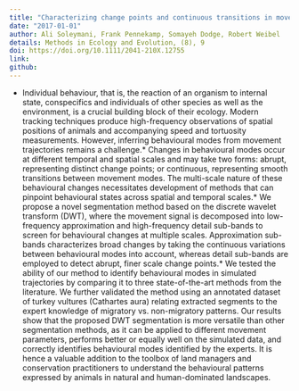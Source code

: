```yaml
---
title: "Characterizing change points and continuous transitions in movement behaviours using wavelet decomposition"
date: "2017-01-01"
author: Ali Soleymani, Frank Pennekamp, Somayeh Dodge, Robert Weibel
details: Methods in Ecology and Evolution, (8), 9
doi: https://doi.org/10.1111/2041-210X.12755
link:
github:
---
```


* Individual behaviour, that is, the reaction of an organism to internal state, conspecifics and individuals of other species as well as the environment, is a crucial building block of their ecology. Modern tracking techniques produce high-frequency observations of spatial positions of animals and accompanying speed and tortuosity measurements. However, inferring behavioural modes from movement trajectories remains a challenge.* Changes in behavioural modes occur at different temporal and spatial scales and may take two forms: abrupt, representing distinct change points; or continuous, representing smooth transitions between movement modes. The multi-scale nature of these behavioural changes necessitates development of methods that can pinpoint behavioural states across spatial and temporal scales.* We propose a novel segmentation method based on the discrete wavelet transform (DWT), where the movement signal is decomposed into low-frequency approximation and high-frequency detail sub-bands to screen for behavioural changes at multiple scales. Approximation sub-bands characterizes broad changes by taking the continuous variations between behavioural modes into account, whereas detail sub-bands are employed to detect abrupt, finer scale change points.* We tested the ability of our method to identify behavioural modes in simulated trajectories by comparing it to three state-of-the-art methods from the literature. We further validated the method using an annotated dataset of turkey vultures (Cathartes aura) relating extracted segments to the expert knowledge of migratory vs. non-migratory patterns. Our results show that the proposed DWT segmentation is more versatile than other segmentation methods, as it can be applied to different movement parameters, performs better or equally well on the simulated data, and correctly identifies behavioural modes identified by the experts. It is hence a valuable addition to the toolbox of land managers and conservation practitioners to understand the behavioural patterns expressed by animals in natural and human-dominated landscapes.